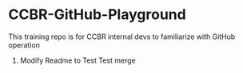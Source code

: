 # CCBR-GitHub-Playground
This training repo is for CCBR internal devs to familiarize with GitHub operation

1. Modify Readme to Test
  Test merge
